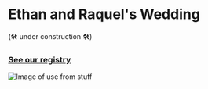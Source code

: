 # Ethan and Raquel's Wedding

(🛠️ under construction 🛠️)

### [See our registry](http://registry.rutherford.site)

![Image of use from stuff](https://lh3.googleusercontent.com/1Z-_ETljbhuFEMKSzNnl4JZdsXhc3ovkcG87FIAtQSuKUD92nE1HW13fJuc6JtHvY6kECQH73IL6VZSzOo139xTEuSdkLo5wmU6c6wvQ03y6o1_UXhUlt8-YO3CZlZK-7-FNDsjxXDsLo3hQZmfnUlNXHSls6Hbx1BoAvMkJ7Cfd82YwtHRdehKuKmFIJVzwU32je4pskXLvGV21t6SozquDeqsAjm2arwM7uZbMJeebsqu9MO1Dlsm5uymxBiEAcieKcx4uQ7f9UKA6g-IYJFr51MHZbNbP9n9se2MxZvDliV17uagUR-9GMdOrLRxWF0hR3InWyvYFx3i_wF1svIdn7SpaU0Z8Eu_GD19aqX0uDyWibouGKM6R6_Up9lfY2utvYLLEQk4OwaiujVIsrp3dJgmh7gstRKi0Qkyo-GHrOhGjlxjad7SStecmwezMtJrF5GbZ9aMI91A1GJnamVZ9AxQVPQUuB_7PjE90nVu6hyS-nuJSB4qI82bhsuNJCnCalvLRH5ouKuUGbxN9eS8ycVb27iY8a_Ub-y_dvkMVjrDE1XqqiL712UD56ehhqsxT4r9fleEMUZWKOHtvLT8QInq062qvehhmr4hI=w633-h950-no)

